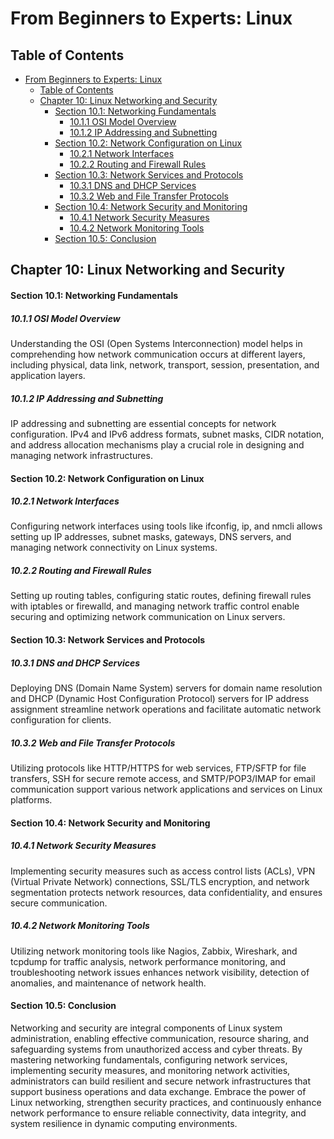 # From Beginners to Experts: Linux

## Table of Contents

- [From Beginners to Experts: Linux](#from-beginners-to-experts-linux)
  - [Table of Contents](#table-of-content)
  - [Chapter 10: Linux Networking and Security](#chapter-10-linux-networking-and-security)
      - [Section 10.1: Networking Fundamentals](#section-101-networking-fundamentals)
        - [10.1.1 OSI Model Overview](#1011-osi-model-overview)
        - [10.1.2 IP Addressing and Subnetting](#1012-ip-addressing-and-subnetting)
      - [Section 10.2: Network Configuration on Linux](#section-102-network-configuration-on-linux)
        - [10.2.1 Network Interfaces](#1021-network-interfaces)
        - [10.2.2 Routing and Firewall Rules](#1022-routing-and-firewall-rules)
      - [Section 10.3: Network Services and Protocols](#section-103-network-services-and-protocols)
        - [10.3.1 DNS and DHCP Services](#1031-dns-and-dhcp-services)
        - [10.3.2 Web and File Transfer Protocols](#1032-web-and-file-transfer-protocols)
      - [Section 10.4: Network Security and Monitoring](#section-104-network-security-and-monitoring)
        - [10.4.1 Network Security Measures](#1041-network-security-measures)
        - [10.4.2 Network Monitoring Tools](#1042-network-monitoring-tools)
      - [Section 10.5: Conclusion](#section-105-conclusion)

## Chapter 10: Linux Networking and Security

#### Section 10.1: Networking Fundamentals

##### 10.1.1 OSI Model Overview

Understanding the OSI (Open Systems Interconnection) model helps in comprehending how network communication occurs at different layers, including physical, data link, network, transport, session, presentation, and application layers.

##### 10.1.2 IP Addressing and Subnetting

IP addressing and subnetting are essential concepts for network configuration. IPv4 and IPv6 address formats, subnet masks, CIDR notation, and address allocation mechanisms play a crucial role in designing and managing network infrastructures.

#### Section 10.2: Network Configuration on Linux

##### 10.2.1 Network Interfaces

Configuring network interfaces using tools like ifconfig, ip, and nmcli allows setting up IP addresses, subnet masks, gateways, DNS servers, and managing network connectivity on Linux systems.

##### 10.2.2 Routing and Firewall Rules

Setting up routing tables, configuring static routes, defining firewall rules with iptables or firewalld, and managing network traffic control enable securing and optimizing network communication on Linux servers.

#### Section 10.3: Network Services and Protocols

##### 10.3.1 DNS and DHCP Services

Deploying DNS (Domain Name System) servers for domain name resolution and DHCP (Dynamic Host Configuration Protocol) servers for IP address assignment streamline network operations and facilitate automatic network configuration for clients.

##### 10.3.2 Web and File Transfer Protocols

Utilizing protocols like HTTP/HTTPS for web services, FTP/SFTP for file transfers, SSH for secure remote access, and SMTP/POP3/IMAP for email communication support various network applications and services on Linux platforms.

#### Section 10.4: Network Security and Monitoring

##### 10.4.1 Network Security Measures

Implementing security measures such as access control lists (ACLs), VPN (Virtual Private Network) connections, SSL/TLS encryption, and network segmentation protects network resources, data confidentiality, and ensures secure communication.

##### 10.4.2 Network Monitoring Tools

Utilizing network monitoring tools like Nagios, Zabbix, Wireshark, and tcpdump for traffic analysis, network performance monitoring, and troubleshooting network issues enhances network visibility, detection of anomalies, and maintenance of network health.

#### Section 10.5: Conclusion

Networking and security are integral components of Linux system administration, enabling effective communication, resource sharing, and safeguarding systems from unauthorized access and cyber threats. By mastering networking fundamentals, configuring network services, implementing security measures, and monitoring network activities, administrators can build resilient and secure network infrastructures that support business operations and data exchange. Embrace the power of Linux networking, strengthen security practices, and continuously enhance network performance to ensure reliable connectivity, data integrity, and system resilience in dynamic computing environments.
